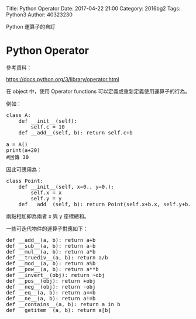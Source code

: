 Title: Python Operator
Date: 2017-04-22 21:00
Category: 2016bg2
Tags: Python3
Author: 40323230

Python 運算子的自訂

<!-- PELICAN_END_SUMMARY -->

Python Operator
===

參考資料：

<https://docs.python.org/3/library/operator.html>

在 object 中，使用 Operator functions 可以定義或重新定義使用運算子的行為。

例如：

<pre class="brush: python">
class A:
    def __init__(self):
        self.c = 10
    def __add__(self, b): return self.c+b

a = A()
print(a+20)
#回傳 30
</pre>

因此可應用為：

<pre class="brush: python">
class Point:
    def __init__(self, x=0., y=0.):
        self.x = x
        self.y = y
    def __add__(self, b): return Point(self.x+b.x, self.y+b.y)
</pre>

兩點相加即為兩者 x 與 y 座標總和。

一些可迭代物件的運算子對應如下：

<pre class="brush: python">
def __add__(a, b): return a+b
def __sub__(a, b): return a-b
def __mul__(a, b): return a*b
def __truediv__(a, b): return a/b
def __mod__(a, b): return a%b
def __pow__(a, b): return a**b
def __invert__(obj): return ~obj
def __pos__(obj): return +obj
def __neg__(obj): return -obj
def __eq__(a, b): return a==b
def __ne__(a, b): return a!=b
def __contains__(a, b): return a in b
def __getitem__(a, b): return a[b]
</pre>